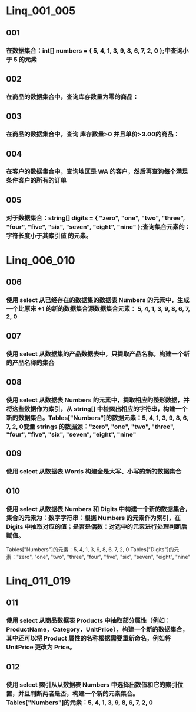 # Linq_001_005



## 001

### 在数据集合：int[] numbers = { 5, 4, 1, 3, 9, 8, 6, 7, 2, 0 };中查询小于 5 的元素



## 002

### 在商品的数据集合中，查询库存数量为零的商品：

 

## 003  

### 在商品的数据集合中，查询 库存数量>0 并且单价>3.00的商品：     



## 004 

### 在客户的数据集合中，查询地区是 WA 的客户，然后再查询每个满足条件客户的所有的订单



## 005

### 对于数据集合：string[] digits = { "zero", "one", "two", "three", "four", "five", "six", "seven", "eight", "nine" };查询集合元素的：字符长度小于其索引值 的元素。



# Linq_006_010

## 006

### 使用 select 从已经存在的数据集的数据表 Numbers 的元素中，生成一个比原来 +1 的新的数据集合源数据集合元素： 5, 4, 1, 3, 9, 8, 6, 7, 2, 0 

## 007

### 使用 select 从数据集的产品数据表中，只提取产品名称，构建一个新的产品名称的集合

## 008

### 使用 select 从数据表 Numbers 的元素中，提取相应的整形数据，并将这些数据作为索引，从 string[] 中检索出相应的字符串，构建一个新的数据集合。Tables["Numbers"]的数据元素：5, 4, 1, 3, 9, 8, 6, 7, 2, 0变量 strings 的数据源："zero", "one", "two", "three", "four", "five", "six", "seven", "eight", "nine"

## 009

### 使用 select 从数据表 Words 构建全是大写、小写的新的数据集合

## 010

### 使用 select 从数据表 Numbers 和 Digits 中构建一个新的数据集合，集合的元素为：数字字符串：根据 Numbers 的元素作为索引，在 Digits 中抽取对应的值；是否是偶数：对选中的元素进行处理判断后赋值。
Tables["Numbers"]的元素：5, 4, 1, 3, 9, 8, 6, 7, 2, 0
Tables["Digits"]的元素："zero", "one", "two", "three", "four", "five", "six", "seven", "eight", "nine" 

# Linq_011_019

## 011

### 使用 select 从商品数据表 Products 中抽取部分属性（例如：ProductName，Category，UnitPrice），构建一个新的数据集合，其中还可以将 Product 属性的名称根据需要重新命名，例如将 UnitPrice 更改为 Price。

## 012

### 使用 select 索引从从数据表 Numbers 中选择出数值和它的索引位置，并且判断两者是否，构建一个新的元素集合。Tables["Numbers"]的元素：5, 4, 1, 3, 9, 8, 6, 7, 2, 0